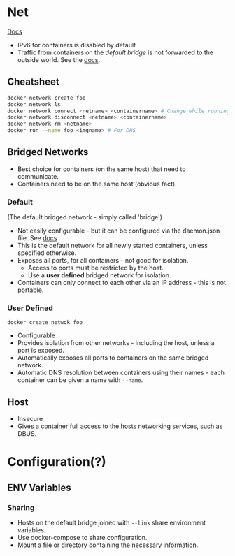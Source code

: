 # Net
[Docs](https://docs.docker.com/network/bridge/)

* IPv6 for containers is disabled by default
* Traffic from containers on the *default bridge* is not forwarded to the outside world. See the [docs](https://docs.docker.com/network/bridge/).

## Cheatsheet

```sh
docker network create foo
docker network ls
docker network connect <netname> <containername> # Change while running
docker network disconnect <netname> <containername>
docker network rm <netname>
docker run --name foo <imgname> # For DNS
```



## Bridged Networks

* Best choice for containers (on the same host) that need to communicate.
* Containers need to be on the same host (obvious fact).

### Default

(The default bridged network - simply called 'bridge')

* Not easily configurable - but it can be configured via the daemon.json file. See [docs](https://docs.docker.com/network/bridge/)
* This is the default network for all newly started containers, unless specified otherwise.
* Exposes all ports, for all containers - not good for isolation.
  * Access to ports must be restricted by the host.
  * Use a **user defined** bridged network for isolation.
* Containers can only connect to each other via an IP address - this is not portable.

### User Defined

```
docker create netwok foo
```

* Configurable
* Provides isolation from other networks - including the host, unless a port is exposed.
* Automatically exposes all ports to containers on the same bridged network.
* Automatic DNS resolution between containers using their names - each container can be given a name with `--name`.

## Host
* Insecure 
* Gives a container full access to the hosts networking services, such as DBUS.

# Configuration(?)
## ENV Variables

### Sharing
* Hosts on the default bridge joined with `--link` share environment variables.
* Use docker-compose to share configuration.
* Mount a file or directory containing the necessary information.